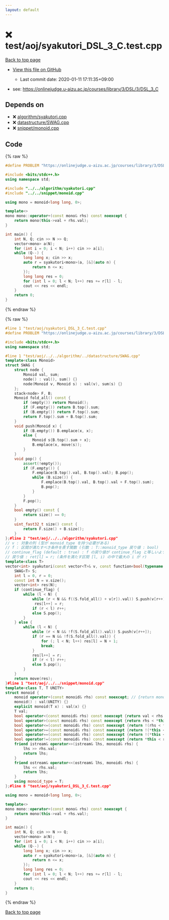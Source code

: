 ```yaml
---
layout: default
---
```


<!-- mathjax config similar to math.stackexchange -->
<script type="text/javascript" async
  src="https://cdnjs.cloudflare.com/ajax/libs/mathjax/2.7.5/MathJax.js?config=TeX-MML-AM_CHTML">
</script>
<script type="text/x-mathjax-config">
  MathJax.Hub.Config({
    TeX: { equationNumbers: { autoNumber: "AMS" }},
    tex2jax: {
      inlineMath: [ ['$','$'] ],
      processEscapes: true
    },
    "HTML-CSS": { matchFontHeight: false },
    displayAlign: "left",
    displayIndent: "2em"
  });
</script>

<script type="text/javascript" src="https://cdnjs.cloudflare.com/ajax/libs/jquery/3.4.1/jquery.min.js"></script>
<script src="https://cdn.jsdelivr.net/npm/jquery-balloon-js@1.1.2/jquery.balloon.min.js" integrity="sha256-ZEYs9VrgAeNuPvs15E39OsyOJaIkXEEt10fzxJ20+2I=" crossorigin="anonymous"></script>
<script type="text/javascript" src="../../../assets/js/copy-button.js"></script>
<link rel="stylesheet" href="../../../assets/css/copy-button.css" />


# :x: test/aoj/syakutori_DSL_3_C.test.cpp

<a href="../../../index.html">Back to top page</a>

* <a href="{{ site.github.repository_url }}/blob/master/test/aoj/syakutori_DSL_3_C.test.cpp">View this file on GitHub</a>
    - Last commit date: 2020-01-11 17:11:35+09:00


* see: <a href="https://onlinejudge.u-aizu.ac.jp/courses/library/3/DSL/3/DSL_3_C">https://onlinejudge.u-aizu.ac.jp/courses/library/3/DSL/3/DSL_3_C</a>


## Depends on

* :x: <a href="../../../library/algorithm/syakutori.cpp.html">algorithm/syakutori.cpp</a>
* :x: <a href="../../../library/datastructure/SWAG.cpp.html">datastructure/SWAG.cpp</a>
* :x: <a href="../../../library/snippet/monoid.cpp.html">snippet/monoid.cpp</a>


## Code

<a id="unbundled"></a>
{% raw %}
```cpp
#define PROBLEM "https://onlinejudge.u-aizu.ac.jp/courses/library/3/DSL/3/DSL_3_C"

#include <bits/stdc++.h>
using namespace std;

#include "../../algorithm/syakutori.cpp"
#include "../../snippet/monoid.cpp"

using mono = monoid<long long, 0>;

template<>
mono mono::operator+(const mono& rhs) const noexcept {
	return mono(this->val + rhs.val);
}

int main() {
	int N, Q; cin >> N >> Q;
	vector<mono> a(N);
	for (int i = 0; i < N; i++) cin >> a[i];
	while (Q--) {
		long long x; cin >> x;
		auto r = syakutori<mono>(a, [&](auto n) {
			return n <= x;
		});
		long long res = 0;
		for (int l = 0; l < N; l++) res += r[l] - l;
		cout << res << endl;
	}
	return 0;
}
```
{% endraw %}

<a id="bundled"></a>
{% raw %}
```cpp
#line 1 "test/aoj/syakutori_DSL_3_C.test.cpp"
#define PROBLEM "https://onlinejudge.u-aizu.ac.jp/courses/library/3/DSL/3/DSL_3_C"

#include <bits/stdc++.h>
using namespace std;

#line 1 "test/aoj/../../algorithm/../datastructure/SWAG.cpp"
template<class Monoid>
struct SWAG {
	struct node {
		Monoid val, sum;
		node() : val(), sum() {}
		node(Monoid v, Monoid s) : val(v), sum(s) {}
	};
	stack<node> F, B;
	Monoid fold_all() const {
		if (empty()) return Monoid();
		if (F.empty()) return B.top().sum;
		if (B.empty()) return F.top().sum;
		return F.top().sum + B.top().sum;
	}
	void push(Monoid x) {
		if (B.empty()) B.emplace(x, x);
		else {
			Monoid s{B.top().sum + x};
			B.emplace(x, move(s));
		}
	}
	void pop() {
		assert(!empty());
		if (F.empty()) {
			F.emplace(B.top().val, B.top().val); B.pop();
			while (B.size()) {
				F.emplace(B.top().val, B.top().val + F.top().sum);
				B.pop();
			}
		}
		F.pop();
	}
	bool empty() const {
		return size() == 0;
	}
	uint_fast32_t size() const {
		return F.size() + B.size();
	}
};#line 2 "test/aoj/../../algorithm/syakutori.cpp"
// v : 対象の列 (型が monoid_type を持つ必要がある)
// f : 区間が満たすべき条件を表す関数 (引数 : T::monoid_type 戻り値 : bool)
// continue_flag (default : true) : f の戻り値が continue_flag と等しいような区間を列挙
// 戻り値 : ret[l] = r; (条件を満たす区間 [l, i) の中で最大の i が r)
template<class T>
vector<int> syakutori(const vector<T>& v, const function<bool(typename T::monoid_type)>& f, bool continue_flag = true) {
	SWAG<T> S;
	int l = 0, r = 0;
	const int N = v.size();
	vector<int> res(N);
	if (continue_flag) {
		while (l < N) {
			while (r < N && f((S.fold_all() + v[r]).val)) S.push(v[r++]);
			 res[l++] = r;
			if (r < l) r++;
			else S.pop();
		}
	} else {
		while (l < N) {
			while (r < N && !f(S.fold_all().val)) S.push(v[r++]);
			if (r == N && !f(S.fold_all().val)) {
				for (; l < N; l++) res[l] = N + 1;
				break;
			}
			res[l++] = r;
			if (r < l) r++;
			else S.pop();
		}
	}
	return move(res);
}#line 1 "test/aoj/../../snippet/monoid.cpp"
template<class T, T UNITY>
struct monoid {
	monoid operator+(const monoid& rhs) const noexcept; // {return monoid(val + rhs.val);}
	monoid() : val(UNITY) {}
	explicit monoid(T x) : val(x) {}
	T val;
	bool operator<(const monoid& rhs) const noexcept {return val < rhs.val;}
	bool operator>(const monoid& rhs) const noexcept {return rhs < *this;}
	bool operator<=(const monoid& rhs) const noexcept {return !(rhs < *this);}
	bool operator>=(const monoid& rhs) const noexcept {return !(*this < rhs);}
	bool operator==(const monoid& rhs) const noexcept {return !(*this < rhs) && !(rhs < *this);}
	bool operator!=(const monoid& rhs) const noexcept {return *this < rhs || rhs < *this;}
	friend istream& operator>>(istream& lhs, monoid& rhs) {
		lhs >> rhs.val;
		return lhs;
	}
	friend ostream& operator<<(ostream& lhs, monoid& rhs) {
		lhs << rhs.val;
		return lhs;
	}
	using monoid_type = T;
};#line 8 "test/aoj/syakutori_DSL_3_C.test.cpp"

using mono = monoid<long long, 0>;

template<>
mono mono::operator+(const mono& rhs) const noexcept {
	return mono(this->val + rhs.val);
}

int main() {
	int N, Q; cin >> N >> Q;
	vector<mono> a(N);
	for (int i = 0; i < N; i++) cin >> a[i];
	while (Q--) {
		long long x; cin >> x;
		auto r = syakutori<mono>(a, [&](auto n) {
			return n <= x;
		});
		long long res = 0;
		for (int l = 0; l < N; l++) res += r[l] - l;
		cout << res << endl;
	}
	return 0;
}
```
{% endraw %}

<a href="../../../index.html">Back to top page</a>

